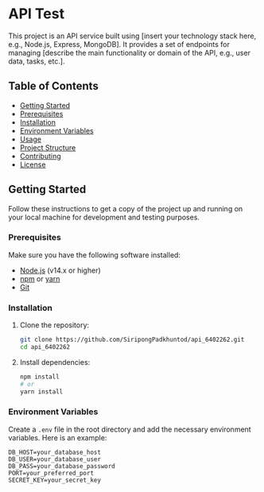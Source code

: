 # API Test 

This project is an API service built using [insert your technology stack here, e.g., Node.js, Express, MongoDB]. It provides a set of endpoints for managing [describe the main functionality or domain of the API, e.g., user data, tasks, etc.].

## Table of Contents

- [Getting Started](#getting-started)
- [Prerequisites](#prerequisites)
- [Installation](#installation)
- [Environment Variables](#environment-variables)
- [Usage](#usage)
- [Project Structure](#project-structure)
- [Contributing](#contributing)
- [License](#license)

## Getting Started

Follow these instructions to get a copy of the project up and running on your local machine for development and testing purposes.

### Prerequisites

Make sure you have the following software installed:

- [Node.js](https://nodejs.org/en/download/) (v14.x or higher)
- [npm](https://www.npmjs.com/get-npm) or [yarn](https://yarnpkg.com/getting-started/install)
- [Git](https://git-scm.com/)

### Installation

1. Clone the repository:

    ```bash
    git clone https://github.com/SiripongPadkhuntod/api_6402262.git
    cd api_6402262
    ```

2. Install dependencies:

    ```bash
    npm install
    # or
    yarn install
    ```

### Environment Variables

Create a `.env` file in the root directory and add the necessary environment variables. Here is an example:

```plaintext
DB_HOST=your_database_host
DB_USER=your_database_user
DB_PASS=your_database_password
PORT=your_preferred_port
SECRET_KEY=your_secret_key
